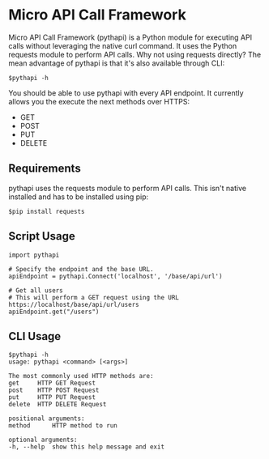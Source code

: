# Micro API Call Framework
Micro API Call Framework (pythapi) is a Python module for executing API calls without leveraging the native curl command. 
It uses the Python requests module to perform API calls. Why not using requests directly? The mean advantage of pythapi is that it's also available through CLI:

    $pythapi -h

You should be able to use pythapi with every API endpoint. It currently allows you the execute the next methods over HTTPS:

* GET
* POST
* PUT
* DELETE

## Requirements
pythapi uses the requests module to perform API calls. This isn't native installed and has to be installed using pip:

    $pip install requests

## Script Usage

    import pythapi

    # Specify the endpoint and the base URL.
    apiEndpoint = pythapi.Connect('localhost', '/base/api/url')

    # Get all users
    # This will perform a GET request using the URL https://localhost/base/api/url/users
    apiEndpoint.get("/users")

## CLI Usage

    $pythapi -h
    usage: pythapi <command> [<args>]

    The most commonly used HTTP methods are:
    get     HTTP GET Request
    post    HTTP POST Request
    put     HTTP PUT Request
    delete  HTTP DELETE Request

    positional arguments:
    method      HTTP method to run

    optional arguments:
    -h, --help  show this help message and exit